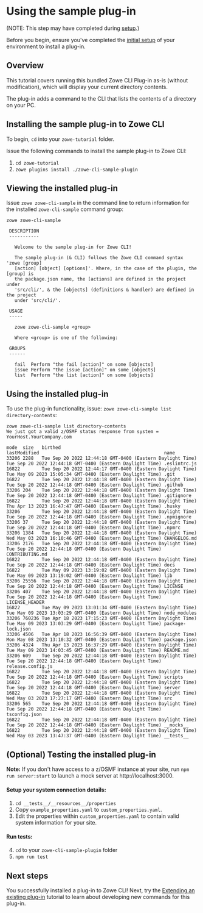 # Using the sample plug-in

(NOTE: This step may have completed during [setup](../Setup.md).)

Before you begin, ensure you've completed the [initial setup](../../../README.md#initial-setup) of your environment to install a plug-in.

## Overview

This tutorial covers running this bundled Zowe CLI Plug-in as-is (without modification), which will display your current directory contents.

The plug-in adds a command to the CLI that lists the contents of a directory on your PC.

## Installing the sample plug-in to Zowe CLI


To begin, `cd` into your `zowe-tutorial` folder.

Issue the following commands to install the sample plug-in to Zowe CLI:

1. `cd zowe-tutorial`
2. `zowe plugins install ./zowe-cli-sample-plugin`

## Viewing the installed plug-in

Issue `zowe zowe-cli-sample` in the command line to return information for the installed `zowe-cli-sample` command group:

```
zowe zowe-cli-sample

 DESCRIPTION
 -----------

   Welcome to the sample plug-in for Zowe CLI!

   The sample plug-in (& CLI) follows the Zowe CLI command syntax 'zowe [group]
   [action] [object] [options]'. Where, in the case of the plugin, the [group] is
   the package.json name, the [actions] are defined in the project under
   'src/cli/', & the [objects] (definitions & handler) are defined in the project
   under 'src/cli/'.

 USAGE
 -----

   zowe zowe-cli-sample <group>

   Where <group> is one of the following:

 GROUPS
 ------

   fail  Perform "the fail [action]" on some [objects]
   issue Perform "the issue [action]" on some [objects]
   list  Perform "the list [action]" on some [objects]
```

## Using the installed plug-in

To use the plug-in functionality, issue: `zowe zowe-cli-sample list directory-contents`:

```
zowe zowe-cli-sample list directory-contents
We just got a valid z/OSMF status response from system = YourHost.YourCompany.com

mode  size   birthed                                                   lastModified                                              name
33206 2288   Tue Sep 20 2022 12:44:18 GMT-0400 (Eastern Daylight Time) Tue Sep 20 2022 12:44:18 GMT-0400 (Eastern Daylight Time) .eslintrc.js
16822        Tue Sep 20 2022 12:44:17 GMT-0400 (Eastern Daylight Time) Tue May 09 2023 15:05:34 GMT-0400 (Eastern Daylight Time) .git
16822        Tue Sep 20 2022 12:44:18 GMT-0400 (Eastern Daylight Time) Tue Sep 20 2022 12:44:18 GMT-0400 (Eastern Daylight Time) .github
33206 204    Tue Sep 20 2022 12:44:18 GMT-0400 (Eastern Daylight Time) Tue Sep 20 2022 12:44:18 GMT-0400 (Eastern Daylight Time) .gitignore
16822        Tue Sep 20 2022 12:44:18 GMT-0400 (Eastern Daylight Time) Thu Apr 13 2023 16:47:47 GMT-0400 (Eastern Daylight Time) .husky
33206        Tue Sep 20 2022 12:44:18 GMT-0400 (Eastern Daylight Time) Tue Sep 20 2022 12:44:18 GMT-0400 (Eastern Daylight Time) .npmignore
33206 37     Tue Sep 20 2022 12:44:18 GMT-0400 (Eastern Daylight Time) Tue Sep 20 2022 12:44:18 GMT-0400 (Eastern Daylight Time) .npmrc
33206 1384   Tue Sep 20 2022 12:44:18 GMT-0400 (Eastern Daylight Time) Wed May 03 2023 16:10:46 GMT-0400 (Eastern Daylight Time) CHANGELOG.md
33206 2176   Tue Sep 20 2022 12:44:18 GMT-0400 (Eastern Daylight Time) Tue Sep 20 2022 12:44:18 GMT-0400 (Eastern Daylight Time) CONTRIBUTING.md
16822        Tue Sep 20 2022 12:44:18 GMT-0400 (Eastern Daylight Time) Tue Sep 20 2022 12:44:18 GMT-0400 (Eastern Daylight Time) docs
16822        Tue May 09 2023 13:19:02 GMT-0400 (Eastern Daylight Time) Tue May 09 2023 13:19:02 GMT-0400 (Eastern Daylight Time) lib
33206 25556  Tue Sep 20 2022 12:44:18 GMT-0400 (Eastern Daylight Time) Tue Sep 20 2022 12:44:18 GMT-0400 (Eastern Daylight Time) LICENSE
33206 407    Tue Sep 20 2022 12:44:18 GMT-0400 (Eastern Daylight Time) Tue Sep 20 2022 12:44:18 GMT-0400 (Eastern Daylight Time) LICENSE_HEADER
16822        Tue May 09 2023 13:01:34 GMT-0400 (Eastern Daylight Time) Tue May 09 2023 13:03:29 GMT-0400 (Eastern Daylight Time) node_modules
33206 760236 Tue Apr 18 2023 17:15:23 GMT-0400 (Eastern Daylight Time) Tue May 09 2023 13:03:29 GMT-0400 (Eastern Daylight Time) package-lock.json
33206 4506   Tue Apr 18 2023 16:56:39 GMT-0400 (Eastern Daylight Time) Mon May 08 2023 13:10:32 GMT-0400 (Eastern Daylight Time) package.json
33206 4324   Thu Apr 13 2023 16:37:29 GMT-0400 (Eastern Daylight Time) Tue May 09 2023 14:03:45 GMT-0400 (Eastern Daylight Time) README.md
33206 609    Tue Sep 20 2022 12:44:18 GMT-0400 (Eastern Daylight Time) Tue Sep 20 2022 12:44:18 GMT-0400 (Eastern Daylight Time) release.config.js
16822        Tue Sep 20 2022 12:44:18 GMT-0400 (Eastern Daylight Time) Tue Sep 20 2022 12:44:18 GMT-0400 (Eastern Daylight Time) scripts
16822        Tue Sep 20 2022 12:44:18 GMT-0400 (Eastern Daylight Time) Tue Sep 20 2022 12:44:18 GMT-0400 (Eastern Daylight Time) server
16822        Tue Sep 20 2022 12:44:18 GMT-0400 (Eastern Daylight Time) Wed May 03 2023 17:27:17 GMT-0400 (Eastern Daylight Time) src
33206 565    Tue Sep 20 2022 12:44:18 GMT-0400 (Eastern Daylight Time) Tue Sep 20 2022 12:44:18 GMT-0400 (Eastern Daylight Time) tsconfig.json
16822        Tue Sep 20 2022 12:44:18 GMT-0400 (Eastern Daylight Time) Tue Sep 20 2022 12:44:18 GMT-0400 (Eastern Daylight Time) __mocks__
16822        Tue Sep 20 2022 12:44:18 GMT-0400 (Eastern Daylight Time) Wed May 03 2023 13:47:37 GMT-0400 (Eastern Daylight Time) __tests__

```
## (Optional) Testing the installed plug-in

**Note:** If you don't have access to a z/OSMF instance at your site, run `npm run server:start` to launch a mock server at http://localhost:3000.

#### Setup your system connection details:
1. `cd __tests__/__resources__/properties`
2. Copy `example_properties.yaml` to `custom_properties.yaml`.
3. Edit the properties within `custom_properties.yaml` to contain valid system information for your site.

#### Run tests:
4. `cd` to your `zowe-cli-sample-plugin` folder
5. `npm run test`

## Next steps

You successfully installed a plug-in to Zowe CLI! Next, try the [Extending an existing plug-in](../list-typicode-todo/ListTypicodeTodoPlugin.md) tutorial to learn about developing new commands for this plug-in.